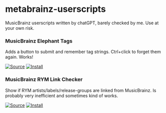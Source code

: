 # metabrainz-userscripts
MusicBrainz userscripts written by chatGPT, barely checked by me. Use at your own risk.

### <a name="musicbrainz_elephant_tags"></a> MusicBrainz Elephant Tags

Adds a button to submit and remember tag strings. Ctrl+click to forget them again. Works!

[![Source](https://github.com/jerone/UserScripts/blob/master/_resources/Source-button.png)](https://github.com/Aerozol/metabrainz-userscripts/blob/main/MusicBrainz%20Elephant%20Tags.user.js)
[![Install](https://raw.github.com/jerone/UserScripts/master/_resources/Install-button.png)](https://github.com/Aerozol/metabrainz-userscripts/raw/main/MusicBrainz%20Elephant%20Tags.user.js)

### <a name="musicbrainz_rym_link_checker"></a> MusicBrainz RYM Link Checker

Show if RYM artists/labels/release-groups are linked from MusicBrainz. Is probably very inefficient and sometimes kind of works.

[![Source](https://github.com/jerone/UserScripts/blob/master/_resources/Source-button.png)](https://github.com/Aerozol/metabrainz-userscripts/blob/main/MusicBrainz%20Elephant%20Tags.user.js)
[![Install](https://raw.github.com/jerone/UserScripts/master/_resources/Install-button.png)](https://github.com/Aerozol/metabrainz-userscripts/raw/main/MusicBrainz%20Elephant%20Tags.user.js)
